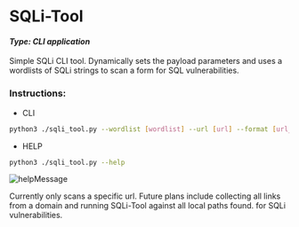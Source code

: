 # SQLi-Tool 
#### ***Type: CLI application***
Simple SQLi CLI tool. Dynamically sets the payload parameters and uses a wordlists of SQLi strings to scan a form for SQL vulnerabilities.



### **Instructions:**

- CLI
```sh
python3 ./sqli_tool.py --wordlist [wordlist] --url [url] --format [url_encoded/json] --timeout [integer] --sleep [float]
```
- HELP
```sh
python3 ./sqli_tool.py --help
```
![helpMessage](https://github.com/user-attachments/assets/612eceba-cd81-4c40-9d62-394e2fda8333)

Currently only scans a specific url. Future plans include collecting all links from a domain and running SQLi-Tool against all local paths found. for SQLi vulnerabilities.
